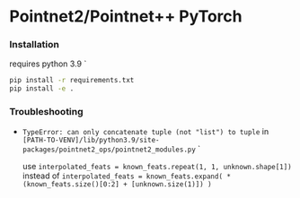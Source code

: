 Pointnet2/Pointnet++ PyTorch
============================

### Installation

requires python 3.9
`
```bash
pip install -r requirements.txt
pip install -e .
```

### Troubleshooting

- `TypeError: can only concatenate tuple (not "list") to tuple` in `[PATH-TO-VENV]/lib/python3.9/site-packages/pointnet2_ops/pointnet2_modules.py`
`

  use `interpolated_feats = known_feats.repeat(1, 1, unknown.shape[1])` instead of `interpolated_feats = known_feats.expand( *(known_feats.size()[0:2] + [unknown.size(1)]) )`


